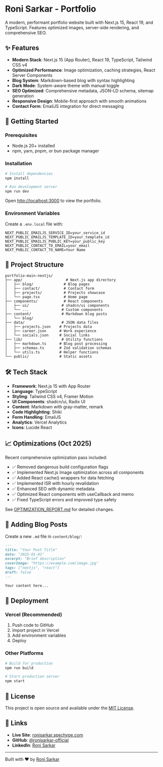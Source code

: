 # Roni Sarkar - Portfolio

A modern, performant portfolio website built with Next.js 15, React 19, and TypeScript. Features optimized images, server-side rendering, and comprehensive SEO.

## ✨ Features

- **Modern Stack**: Next.js 15 (App Router), React 19, TypeScript, Tailwind CSS v4
- **Optimized Performance**: Image optimization, caching strategies, React Server Components
- **Blog System**: Markdown-based blog with syntax highlighting
- **Dark Mode**: System-aware theme with manual toggle
- **SEO Optimized**: Comprehensive metadata, JSON-LD schema, sitemap generation
- **Responsive Design**: Mobile-first approach with smooth animations
- **Contact Form**: EmailJS integration for direct messaging

## 🚀 Getting Started

### Prerequisites
- Node.js 20+ installed
- npm, yarn, pnpm, or bun package manager

### Installation

```bash
# Install dependencies
npm install

# Run development server
npm run dev
```

Open [http://localhost:3000](http://localhost:3000) to view the portfolio.

### Environment Variables

Create a `.env.local` file with:

```env
NEXT_PUBLIC_EMAILJS_SERVICE_ID=your_service_id
NEXT_PUBLIC_EMAILJS_TEMPLATE_ID=your_template_id
NEXT_PUBLIC_EMAILJS_PUBLIC_KEY=your_public_key
NEXT_PUBLIC_CONTACT_TO_EMAIL=your_email
NEXT_PUBLIC_CONTACT_TO_NAME=Your Name
```

## 📁 Project Structure

```
portfolio-main-nextjs/
├── app/                    # Next.js app directory
│   ├── blog/              # Blog pages
│   ├── contact/           # Contact form
│   ├── projects/          # Projects showcase
│   └── page.tsx           # Home page
├── components/            # React components
│   ├── ui/               # shadcn/ui components
│   └── ...               # Custom components
├── content/              # Markdown blog posts
│   └── blog/            
├── data/                 # JSON data files
│   ├── projects.json    # Projects data
│   ├── career.json      # Work experience
│   └── socials.json     # Social links
├── lib/                  # Utility functions
│   ├── markdown.ts      # Blog post processing
│   ├── schemas.ts       # Zod validation schemas
│   └── utils.ts         # Helper functions
└── public/              # Static assets

```

## 🛠️ Tech Stack

- **Framework**: Next.js 15 with App Router
- **Language**: TypeScript
- **Styling**: Tailwind CSS v4, Framer Motion
- **UI Components**: shadcn/ui, Radix UI
- **Content**: Markdown with gray-matter, remark
- **Code Highlighting**: Shiki
- **Form Handling**: EmailJS
- **Analytics**: Vercel Analytics
- **Icons**: Lucide React

## 📈 Optimizations (Oct 2025)

Recent comprehensive optimization pass included:
- ✅ Removed dangerous build configuration flags
- ✅ Implemented Next.js Image optimization across all components
- ✅ Added React cache() wrappers for data fetching
- ✅ Implemented ISR with hourly revalidation
- ✅ Enhanced SEO with dynamic metadata
- ✅ Optimized React components with useCallback and memo
- ✅ Fixed TypeScript errors and improved type safety

See [OPTIMIZATION_REPORT.md](./OPTIMIZATION_REPORT.md) for detailed changes.

## 📝 Adding Blog Posts

Create a new `.md` file in `content/blog/`:

```markdown
---
title: "Your Post Title"
date: "2025-01-01"
excerpt: "Brief description"
coverImage: "https://example.com/image.jpg"
tags: ["nextjs", "react"]
draft: false
---

Your content here...
```

## 🚢 Deployment

### Vercel (Recommended)
1. Push code to GitHub
2. Import project in Vercel
3. Add environment variables
4. Deploy

### Other Platforms
```bash
# Build for production
npm run build

# Start production server
npm start
```

## 📄 License

This project is open source and available under the [MIT License](LICENSE).

## 🔗 Links

- **Live Site**: [ronisarkar.spechype.com](https://ronisarkar.spechype.com)
- **GitHub**: [@ronisarkar-official](https://github.com/ronisarkar-official)
- **LinkedIn**: [Roni Sarkar](https://www.linkedin.com/in/ronisarkar)

---

Built with ❤️ by [Roni Sarkar](https://ronisarkar.spechype.com)
